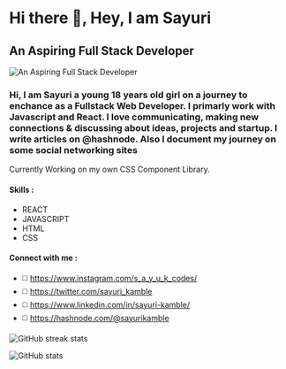 # Hi there 👋, Hey, I am Sayuri
## An Aspiring Full Stack Developer
![An Aspiring Full Stack Developer](https://pbs.twimg.com/profile_images/1352056293456900099/8A0w4Ueq_400x400.jpg)

### Hi, I am Sayuri a young 18 years old girl on a journey to enchance as a Fullstack Web Developer. I primarly work with Javascript and React. I love communicating, making new connections & discussing about ideas, projects and startup. I write articles on @hashnode. Also I document my journey on some social networking sites

Currently Working on my own CSS Component Library.

#### Skills :
- REACT 
- JAVASCRIPT
- HTML
- CSS

#### Connect with me : 
- ◻️ https://www.instagram.com/s_a_y_u_k_codes/
- ◻️ https://twitter.com/sayuri_kamble
- ◻️ https://www.linkedin.com/in/sayuri-kamble/
- ◻️ https://hashnode.com/@sayurikamble



![GitHub streak stats](https://github-readme-streak-stats.herokuapp.com/?user=SAYUK09)  

![GitHub stats](https://github-readme-stats.vercel.app/api?username=SAYUK09&show_icons=true)  


